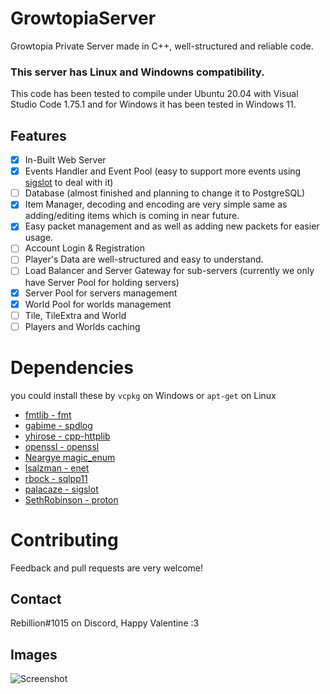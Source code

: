 # GrowtopiaServer
 Growtopia Private Server made in C++, well-structured and reliable code.
### This server has Linux and Windowns compatibility.
This code has been tested to compile under Ubuntu 20.04 with Visual Studio Code 1.75.1 and for Windows it has been tested in Windows 11.

## Features
- [x] In-Built Web Server
- [x] Events Handler and Event Pool (easy to support more events using [sigslot](https://github.com/palacaze/sigslot) to deal with it)
- [ ] Database (almost finished and planning to change it to PostgreSQL)
- [x] Item Manager, decoding and encoding are very simple same as adding/editing items which is coming in near future.
- [x] Easy packet management and as well as adding new packets for easier usage.
- [ ] Account Login & Registration
- [ ] Player's Data are well-structured and easy to understand.
- [ ] Load Balancer and Server Gateway for sub-servers (currently we only have Server Pool for holding servers)
- [x] Server Pool for servers management
- [x] World Pool for worlds management
- [ ] Tile, TileExtra and World
- [ ] Players and Worlds caching

# Dependencies
you could install these by ``vcpkg`` on Windows or ``apt-get`` on Linux
 - [fmtlib - fmt](https://github.com/fmtlib/fmt)
 - [gabime - spdlog](https://github.com/gabime/spdlog) 
 - [yhirose - cpp-httplib](https://github.com/yhirose/cpp-httplib)
 - [openssl - openssl](https://github.com/openssl/openssl)
 - [Neargye magic_enum](https://github.com/Neargye/magic_enum)
 - [lsalzman - enet](https://github.com/lsalzman/enet)
 - [rbock - sqlpp11](https://github.com/rbock/sqlpp11)
 - [palacaze - sigslot](https://github.com/palacaze/sigslot)
 - [SethRobinson - proton](https://github.com/SethRobinson/proton)

# Contributing
Feedback and pull requests are very welcome!

## Contact
Rebillion#1015 on Discord, Happy Valentine :3

## Images
![Screenshot](https://iili.io/HGT1jJs.png)
